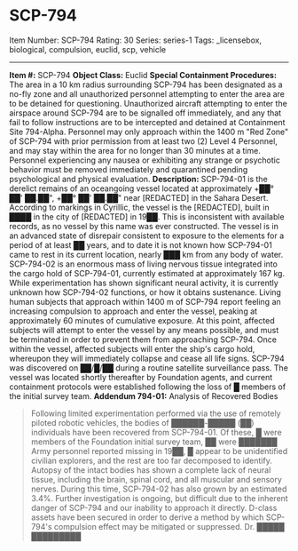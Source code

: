# SCP-794
Item Number: SCP-794
Rating: 30
Series: series-1
Tags: _licensebox, biological, compulsion, euclid, scp, vehicle

---

**Item #:** SCP-794
**Object Class:** Euclid
**Special Containment Procedures:** The area in a 10 km radius surrounding SCP-794 has been designated as a no-fly zone and all unauthorized personnel attempting to enter the area are to be detained for questioning. Unauthorized aircraft attempting to enter the airspace around SCP-794 are to be signalled off immediately, and any that fail to follow instructions are to be intercepted and detained at Containment Site 794-Alpha.
Personnel may only approach within the 1400 m "Red Zone" of SCP-794 with prior permission from at least two (2) Level 4 Personnel, and may stay within the area for no longer than 30 minutes at a time. Personnel experiencing any nausea or exhibiting any strange or psychotic behavior must be removed immediately and quarantined pending psychological and physical evaluation.
**Description:** SCP-794-01 is the derelict remains of an oceangoing vessel located at approximately +██° ██' ██.██", +██° ██' ██.██" near [REDACTED] in the Sahara Desert. According to markings in Cyrillic, the vessel is the [REDACTED], built in ████ in the city of [REDACTED] in 19██. This is inconsistent with available records, as no vessel by this name was ever constructed. The vessel is in an advanced state of disrepair consistent to exposure to the elements for a period of at least ██ years, and to date it is not known how SCP-794-01 came to rest in its current location, nearly ███ km from any body of water.
SCP-794-02 is an enormous mass of living nervous tissue integrated into the cargo hold of SCP-794-01, currently estimated at approximately 167 kg. While experimentation has shown significant neural activity, it is currently unknown how SCP-794-02 functions, or how it obtains sustenance.
Living human subjects that approach within 1400 m of SCP-794 report feeling an increasing compulsion to approach and enter the vessel, peaking at approximately 60 minutes of cumulative exposure. At this point, affected subjects will attempt to enter the vessel by any means possible, and must be terminated in order to prevent them from approaching SCP-794. Once within the vessel, affected subjects will enter the ship's cargo hold, whereupon they will immediately collapse and cease all life signs.
SCP-794 was discovered on ██/█/██ during a routine satellite surveillance pass. The vessel was located shortly thereafter by Foundation agents, and current containment protocols were established following the loss of █ members of the initial survey team.
**Addendum 794-01:** Analysis of Recovered Bodies
> Following limited experimentation performed via the use of remotely piloted robotic vehicles, the bodies of ██████-█████ (██) individuals have been recovered from SCP-794-01. Of these, █ were members of the Foundation initial survey team, ██ were ███████ Army personnel reported missing in 19██, █ appear to be unidentified civilian explorers, and the rest are too far decomposed to identify. Autopsy of the intact bodies has shown a complete lack of neural tissue, including the brain, spinal cord, and all muscular and sensory nerves. During this time, SCP-794-02 has also grown by an estimated 3.4%.
> Further investigation is ongoing, but difficult due to the inherent danger of SCP-794 and our inability to approach it directly. D-class assets have been secured in order to derive a method by which SCP-794's compulsion effect may be mitigated or suppressed.
> Dr. █████ █████████